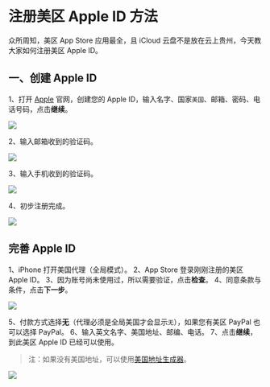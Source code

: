 # 注册美区 Apple ID 方法

众所周知，美区 App Store 应用最全，且 iCloud 云盘不是放在云上贵州，今天教大家如何注册美区 Apple ID。

## 一、创建 Apple ID

1、打开 [Apple](https://appleid.apple.com/account) 官网，创建您的 Apple ID，输入名字、国家`美国`、邮箱、密码、电话号码，点击**继续**。

![](https://i.imgur.com/HGmi1ce.png)

2、输入邮箱收到的验证码。

![](https://i.imgur.com/JvEA4cM.png)

3、输入手机收到的验证码。

![](https://i.imgur.com/fOaZWjk.png)

4、初步注册完成。

![](https://i.imgur.com/vOHGsX8.png)

## 完善 Apple ID

1、iPhone 打开美国代理（全局模式）。
2、App Store 登录刚刚注册的美区 Apple ID。
3、因为账号尚未使用过，所以需要验证，点击**检查**。
4、同意条款与条件，点击**下一步**。

![](https://i.imgur.com/V8i8Hb6.jpg)

5、付款方式选择**无**（代理必须是全局美国才会显示`无`），如果您有美区 PayPal 也可以选择 PayPal。
6、输入英文名字、美国地址、邮编、电话。
7、点击**继续**，到此美区 Apple ID 已经可以使用。

> 注：如果没有美国地址，可以使用[美国地址生成器](https://www.meiguodizhi.com/)。

![](https://i.imgur.com/XzXAFXm.jpg)